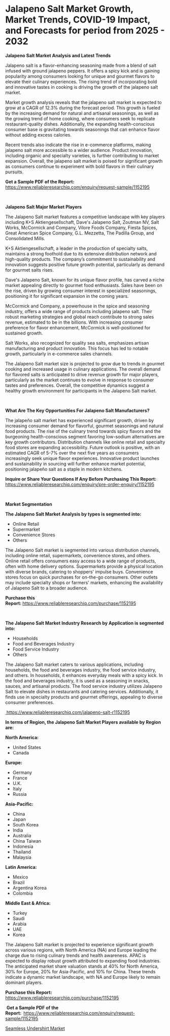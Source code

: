<p><h1>Jalapeno Salt Market Growth, Market Trends, COVID-19 Impact, and Forecasts for period from 2025 - 2032</h1></p><p><strong>Jalapeno Salt Market Analysis and Latest Trends</strong></p>
<p><p>Jalapeno salt is a flavor-enhancing seasoning made from a blend of salt infused with ground jalapeno peppers. It offers a spicy kick and is gaining popularity among consumers looking for unique and gourmet flavors to elevate their culinary experiences. The rising trend of incorporating bold and innovative tastes in cooking is driving the growth of the jalapeno salt market. </p><p>Market growth analysis reveals that the jalapeno salt market is expected to grow at a CAGR of 12.3% during the forecast period. This growth is fueled by the increasing demand for natural and artisanal seasonings, as well as the growing trend of home cooking, where consumers seek to replicate restaurant-quality dishes. Additionally, the expanding health-conscious consumer base is gravitating towards seasonings that can enhance flavor without adding excess calories. </p><p>Recent trends also indicate the rise in e-commerce platforms, making jalapeno salt more accessible to a wider audience. Product innovation, including organic and specialty varieties, is further contributing to market expansion. Overall, the jalapeno salt market is poised for significant growth as consumers continue to experiment with bold flavors in their culinary pursuits.</p></p>
<p><strong>Get a Sample PDF of the Report:&nbsp;</strong> <a href="https://www.reliableresearchiq.com/enquiry/request-sample/1152195?utm_campaign=2247&utm_medium=2&utm_source=Github&utm_content=ia&utm_term=07022025&utm_id=jalapeno-salt">https://www.reliableresearchiq.com/enquiry/request-sample/1152195</a></p>
<p>&nbsp;</p>
<p><strong>Jalapeno Salt Major Market Players</strong></p>
<p><p>The Jalapeno Salt market features a competitive landscape with key players including K+S Aktiengesellschaft, Dave's Jalapeno Salt, Zoutman NV, Salt Works, McCormick and Company, Vilore Foods Company, Fiesta Spices, Great American Spice Company, G.L. Mezzetta, The Padilla Group, and Consolidated Mills. </p><p>K+S Aktiengesellschaft, a leader in the production of specialty salts, maintains a strong foothold due to its extensive distribution network and high-quality products. The company’s commitment to sustainability and innovation suggests positive future growth potential, particularly as demand for gourmet salts rises.</p><p>Dave's Jalapeno Salt, known for its unique flavor profile, has carved a niche market appealing directly to gourmet food enthusiasts. Sales have been on the rise, driven by growing consumer interest in specialized seasonings, positioning it for significant expansion in the coming years.</p><p>McCormick and Company, a powerhouse in the spice and seasoning industry, offers a wide range of products including jalapeno salt. Their robust marketing strategies and global reach contribute to strong sales revenue, estimated to be in the billions. With increasing consumer preference for flavor enhancement, McCormick is well-positioned for sustained growth.</p><p>Salt Works, also recognized for quality sea salts, emphasizes artisan manufacturing and product innovation. This focus has led to notable growth, particularly in e-commerce sales channels.</p><p>The Jalapeno Salt market size is projected to grow due to trends in gourmet cooking and increased usage in culinary applications. The overall demand for flavored salts is anticipated to drive revenue growth for major players, particularly as the market continues to evolve in response to consumer tastes and preferences. Overall, the competitive dynamics suggest a healthy growth environment for participants in the Jalapeno Salt market.</p></p>
<p>&nbsp;</p>
<p><strong>What Are The Key Opportunities For Jalapeno Salt Manufacturers?</strong></p>
<p><p>The jalapeño salt market has experienced significant growth, driven by increasing consumer demand for flavorful, gourmet seasonings and natural food products. The rise of the culinary trend towards spicy flavors and the burgeoning health-conscious segment favoring low-sodium alternatives are key growth contributors. Distribution channels like online retail and specialty food stores are expanding accessibility. Future outlook is positive, with an estimated CAGR of 5-7% over the next five years as consumers increasingly seek unique flavor experiences. Innovative product launches and sustainability in sourcing will further enhance market potential, positioning jalapeño salt as a staple in modern kitchens.</p></p>
<p><strong>Inquire or Share Your Questions If Any Before Purchasing This Report:</strong> <a href="https://www.reliableresearchiq.com/enquiry/pre-order-enquiry/1152195?utm_campaign=2247&utm_medium=2&utm_source=Github&utm_content=ia&utm_term=07022025&utm_id=jalapeno-salt">https://www.reliableresearchiq.com/enquiry/pre-order-enquiry/1152195</a></p>
<p>&nbsp;</p>
<p><strong>Market Segmentation</strong></p>
<p><strong>The Jalapeno Salt Market Analysis by types is segmented into:</strong></p>
<p><ul><li>Online Retail</li><li>Supermarket</li><li>Convenience Stores</li><li>Others</li></ul></p>
<p><p>The Jalapeno Salt market is segmented into various distribution channels, including online retail, supermarkets, convenience stores, and others. Online retail offers consumers easy access to a wide range of products, often with home delivery options. Supermarkets provide a physical location with diverse brands, catering to shoppers' impulse buys. Convenience stores focus on quick purchases for on-the-go consumers. Other outlets may include specialty shops or farmers' markets, enhancing the availability of Jalapeno Salt to a broader audience.</p></p>
<p><strong>Purchase this Report:&nbsp;</strong><a href="https://www.reliableresearchiq.com/purchase/1152195?utm_campaign=2247&utm_medium=2&utm_source=Github&utm_content=ia&utm_term=07022025&utm_id=jalapeno-salt">https://www.reliableresearchiq.com/purchase/1152195</a></p>
<p>&nbsp;</p>
<p><strong>The Jalapeno Salt Market Industry Research by Application is segmented into:</strong></p>
<p><ul><li>Households</li><li>Food and Beverages Industry</li><li>Food Service Industry</li><li>Others</li></ul></p>
<p><p>The Jalapeno Salt market caters to various applications, including households, the food and beverages industry, the food service industry, and others. In households, it enhances everyday meals with a spicy kick. In the food and beverages industry, it is used as a seasoning in snacks, sauces, and artisanal products. The food service industry utilizes Jalapeno Salt to elevate dishes in restaurants and catering services. Additionally, it finds use in specialty products and gourmet offerings, appealing to diverse consumer preferences.</p></p>
<p><a href="https://www.reliableresearchiq.com/jalapeno-salt-r1152195?utm_campaign=2247&utm_medium=2&utm_source=Github&utm_content=ia&utm_term=07022025&utm_id=jalapeno-salt">&nbsp;https://www.reliableresearchiq.com/jalapeno-salt-r1152195</a></p>
<p><strong>In terms of Region, the Jalapeno Salt Market Players available by Region are:</strong></p>
<p>
    <p> <strong> North America: </strong>
        <ul>
            <li>United States</li>
            <li>Canada</li>
        </ul>
        </p> 
    <p> <strong> Europe: </strong>
        <ul>
            <li>Germany</li>
            <li>France</li>
            <li>U.K.</li>
            <li>Italy</li>
            <li>Russia</li>
        </ul>
        </p> 
    <p> <strong> Asia-Pacific: </strong>
        <ul>
            <li>China</li>
            <li>Japan</li>
            <li>South Korea</li>
            <li>India</li>
            <li>Australia</li>
            <li>China Taiwan</li>
            <li>Indonesia</li>
            <li>Thailand</li>
            <li>Malaysia</li>
        </ul>
        </p> 
    <p> <strong> Latin America: </strong>
        <ul>
            <li>Mexico</li>
            <li>Brazil</li>
            <li>Argentina Korea</li>
            <li>Colombia</li>
        </ul>
        </p> 
    <p> <strong> Middle East & Africa: </strong>
        <ul>
            <li>Turkey</li>
            <li>Saudi</li>
            <li>Arabia</li>
            <li>UAE</li>
            <li>Korea</li>
        </ul>
    </p>
    </p>
<p><p>The Jalapeno Salt market is projected to experience significant growth across various regions, with North America (NA) and Europe leading the charge due to rising culinary trends and health awareness. APAC is expected to display robust growth attributed to expanding food industries. The anticipated market share valuation stands at 40% for North America, 30% for Europe, 20% for Asia-Pacific, and 10% for China. These trends indicate a dynamic market landscape, with NA and Europe likely to remain dominant players.</p></p>
<p><strong>Purchase this Report: </strong><a href="https://www.reliableresearchiq.com/purchase/1152195?utm_campaign=2247&utm_medium=2&utm_source=Github&utm_content=ia&utm_term=07022025&utm_id=jalapeno-salt">https://www.reliableresearchiq.com/purchase/1152195</a></p>
<p>&nbsp;<strong>Get a Sample PDF of the Report:&nbsp;&nbsp;</strong><a href="https://www.reliableresearchiq.com/enquiry/request-sample/1152195?utm_campaign=2247&utm_medium=2&utm_source=Github&utm_content=ia&utm_term=07022025&utm_id=jalapeno-salt">https://www.reliableresearchiq.com/enquiry/request-sample/1152195</a></p>
<p><strong></strong></p>
<p><p><a href="https://github.com/bensemilia864/Market-Research-Report-List-1/blob/main/seamless-undershirt-market.md?utm_campaign=2247&utm_medium=2&utm_source=Github&utm_content=ia&utm_term=07022025&utm_id=jalapeno-salt">Seamless Undershirt Market</a></p></p>